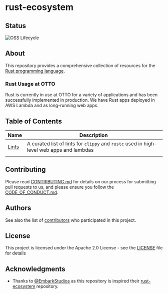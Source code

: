 # rust-ecosystem

## Status

![OSS Lifecycle](https://img.shields.io/osslifecycle?file_url=https%3A%2F%2Fraw.githubusercontent.com%2Fotto-de%2F_projectname_%2Fmain%2FOSSMETADATA)

## About

This repository provides a comprehensive collection of resources for the [Rust programming language](https://www.rust-lang.org/).

### Rust Usage at OTTO
Rust is currently in use at OTTO for a variety of applications and has been successfully implemented in production. We have Rust apps deployed in AWS Lambda and as long-running web apps.


## Table of Contents

| Name                  | Description                                                                              |
|-----------------------|------------------------------------------------------------------------------------------|
| [Lints](./lints.toml) | A curated list of lints for `clippy` and `rustc` used in high-level web apps and lambdas |
|                       |                                                                                          |


## Contributing

Please read [CONTRIBUTING.md](CONTRIBUTING.md) for details on our process for submitting pull requests to us, and please ensure
you follow the [CODE_OF_CONDUCT.md](CODE_OF_CONDUCT.md).

## Authors

See also the list of [contributors](CONTRIBUTORS) who participated in this project.

## License

This project is licensed under the Apache 2.0 License - see the [LICENSE](LICENSE) file for details

## Acknowledgments

* Thanks to [@EmbarkStudios](https://github.com/EmbarkStudios) as this repository is inspired their [rust-ecosystem](https://github.com/EmbarkStudios/rust-ecosystem) repository.






